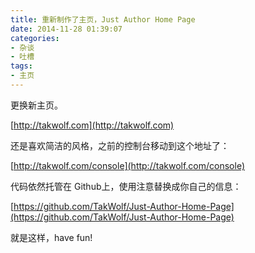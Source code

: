 ```yaml
---
title: 重新制作了主页，Just Author Home Page
date: 2014-11-28 01:39:07
categories:
- 杂谈
- 吐槽
tags:
- 主页
---
```

更换新主页。

<!-- more -->

[http://takwolf.com](http://takwolf.com)

还是喜欢简洁的风格，之前的控制台移动到这个地址了：

[http://takwolf.com/console](http://takwolf.com/console)

代码依然托管在 Github上，使用注意替换成你自己的信息：

[https://github.com/TakWolf/Just-Author-Home-Page](https://github.com/TakWolf/Just-Author-Home-Page)

就是这样，have fun!
